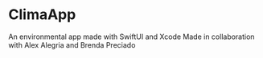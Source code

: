 # ClimaApp
An environmental app made with SwiftUI and Xcode
Made in collaboration with Alex Alegria and Brenda Preciado
